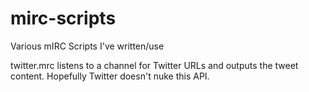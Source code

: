 mirc-scripts
============

Various mIRC Scripts I've written/use

twitter.mrc listens to a channel for Twitter URLs and outputs the tweet content. Hopefully Twitter doesn't nuke this API.
